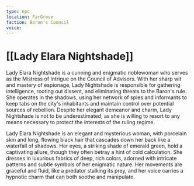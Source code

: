 ```yaml
---
type: npc
location: FarGrove
faction: Baron's Council
voice:
---
```

# [[Lady Elara Nightshade]]

Lady Elara Nightshade is a cunning and enigmatic noblewoman who serves as the Mistress of Intrigue on the Council of Advisors. With her sharp wit and mastery of espionage, Lady Nightshade is responsible for gathering intelligence, rooting out dissent, and eliminating threats to the Baron's rule. She operates in the shadows, using her network of spies and informants to keep tabs on the city's inhabitants and maintain control over potential sources of rebellion. Despite her elegant demeanor and charm, Lady Nightshade is not to be underestimated, as she is willing to resort to any means necessary to protect the interests of the ruling regime.

Lady Elara Nightshade is an elegant and mysterious woman, with porcelain skin and long, flowing black hair that cascades down her back like a waterfall of shadows. Her eyes, a striking shade of emerald green, hold a captivating allure, though they often betray a hint of cold calculation. She dresses in luxurious fabrics of deep, rich colors, adorned with intricate patterns and subtle symbols of her enigmatic nature. Her movements are graceful and fluid, like a predator stalking its prey, and her voice carries a hypnotic charm that can both soothe and manipulate.